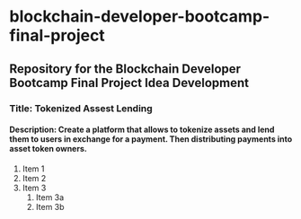 # blockchain-developer-bootcamp-final-project
## Repository for the Blockchain Developer Bootcamp Final Project Idea Development

###     Title: Tokenized Assest Lending
####    Description: Create a platform that allows to tokenize assets and lend them to users in exchange for a payment. Then distributing payments into asset token owners.

1. Item 1
1. Item 2
1. Item 3
   1. Item 3a
   1. Item 3b